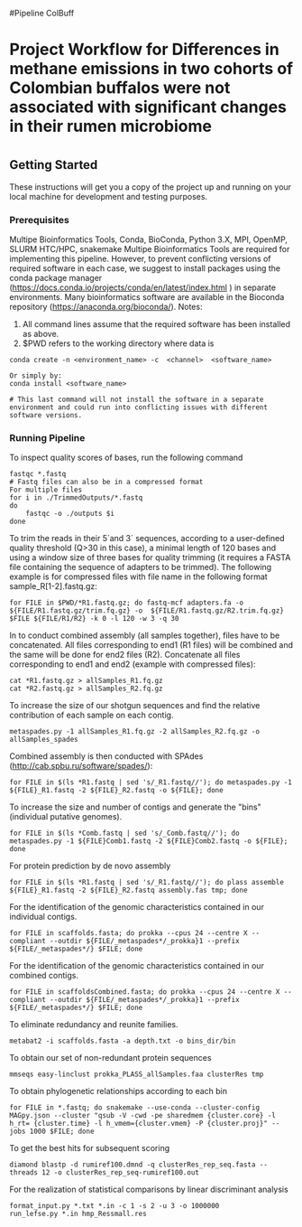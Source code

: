 #Pipeline ColBuff
# Project Workflow for Differences in methane emissions in two cohorts of Colombian buffalos were not associated with significant changes in their rumen microbiome
#

## Getting Started

These instructions will get you a copy of the project up and running on your local machine for development and testing purposes.

### Prerequisites

Multipe Bioinformatics Tools, Conda, BioConda, Python 3.X, MPI, OpenMP, SLURM HTC/HPC, snakemake
Multipe Bioinformatics Tools are required for implementing this pipeline. However, to prevent conflicting versions of required software in each case, we suggest to install packages using the conda package manager (https://docs.conda.io/projects/conda/en/latest/index.html ) in separate environments. Many bioinformatics software are available in the Bioconda repository (https://anaconda.org/bioconda/).
Notes:
1. All command lines assume that the required software has been installed as above.
2. $PWD refers to the working directory where data is

```
conda create -n <environment_name> -c  <channel>  <software_name>
 
Or simply by:
conda install <software_name>

# This last command will not install the software in a separate environment and could run into conflicting issues with different software versions.
```

### Running Pipeline

To inspect quality scores of bases, run the following command

```
fastqc *.fastq
# Fastq files can also be in a compressed format
For multiple files
for i in ./TrimmedOutputs/*.fastq
do
	fastqc -o ./outputs $i 
done
```

To trim the reads in their 5´and 3´ sequences, according to a user-defined quality threshold (Q>30 in this case), a minimal length of 120 bases and using a window size of three bases for quality trimming (it requires a FASTA file containing the sequence of adapters to be trimmed). The following example is for compressed files with file name in the following format sample_R[1-2].fastq.gz:

```
for FILE in $PWD/*R1.fastq.gz; do fastq-mcf adapters.fa -o ${FILE/R1.fastq.gz/trim.fq.gz} -o  ${FILE/R1.fastq.gz/R2.trim.fq.gz} $FILE ${FILE/R1/R2} -k 0 -l 120 -w 3 -q 30
```
In to conduct combined assembly (all samples together), files have to be concatenated. All files corresponding to end1 (R1 files) will be combined and the same will be done for end2 files (R2).
Concatenate all files corresponding to end1 and end2 (example with compressed files):
```
cat *R1.fastq.gz > allSamples_R1.fq.gz
cat *R2.fastq.gz > allSamples_R2.fq.gz
```
To increase the size of our shotgun sequences and find the relative contribution of each sample on each contig.
```
metaspades.py -1 allSamples_R1.fq.gz -2 allSamples_R2.fq.gz -o allSamples_spades
```
Combined assembly is then conducted with SPAdes (http://cab.spbu.ru/software/spades/):
```
for FILE in $(ls *R1.fastq | sed 's/_R1.fastq//'); do metaspades.py -1 ${FILE}_R1.fastq -2 ${FILE}_R2.fastq -o ${FILE}; done
```

To increase the size and number of contigs and generate the "bins" (individual putative genomes).
```
for FILE in $(ls *Comb.fastq | sed 's/_Comb.fastq//'); do metaspades.py -1 ${FILE}Comb1.fastq -2 ${FILE}Comb2.fastq -o ${FILE}; done
```

For protein prediction by de novo assembly
```
for FILE in $(ls *R1.fastq | sed 's/_R1.fastq//'); do plass assemble ${FILE}_R1.fastq -2 ${FILE}_R2.fastq assembly.fas tmp; done
```
For the identification of the genomic characteristics contained in our individual contigs.
```
for FILE in scaffolds.fasta; do prokka --cpus 24 --centre X --compliant --outdir ${FILE/_metaspades*/_prokka}1 --prefix ${FILE/_metaspades*/} $FILE; done
```
For the identification of the genomic characteristics contained in our combined contigs.
```
for FILE in scaffoldsCombined.fasta; do prokka --cpus 24 --centre X --compliant --outdir ${FILE/_metaspades*/_prokka}1 --prefix ${FILE/_metaspades*/} $FILE; done
```
To eliminate redundancy and reunite families.
```
metabat2 -i scaffolds.fasta -a depth.txt -o bins_dir/bin
```
To obtain our set of non-redundant protein sequences
```
mmseqs easy-linclust prokka_PLASS_allSamples.faa clusterRes tmp
```
To obtain phylogenetic relationships according to each bin
```
for FILE in *.fastq; do snakemake --use-conda --cluster-config MAGpy.json --cluster "qsub -V -cwd -pe sharedmem {cluster.core} -l h_rt= {cluster.time} -l h_vmem={cluster.vmem} -P {cluster.proj}" --jobs 1000 $FILE; done
```
To get the best hits for subsequent scoring
```
diamond blastp -d rumiref100.dmnd -q clusterRes_rep_seq.fasta --threads 12 -o clusterRes_rep_seq-rumiref100.out
```
For the realization of statistical comparisons by linear discriminant analysis
```
format_input.py *.txt *.in -c 1 -s 2 -u 3 -o 1000000
run_lefse.py *.in hmp_Ressmall.res
```
